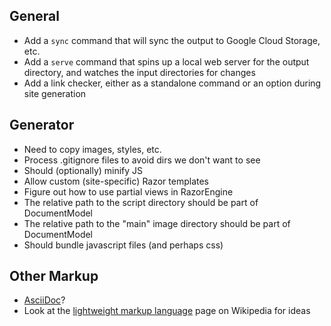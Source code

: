 
## General ##

- Add a `sync` command that will sync the output to Google Cloud Storage, etc.
- Add a `serve` command that spins up a local web server for the output directory, and watches the input directories for changes
- Add a link checker, either as a standalone command or an option during site generation

## Generator ##

- Need to copy images, styles, etc.
- Process .gitignore files to avoid dirs we don't want to see
- Should (optionally) minify JS
- Allow custom (site-specific) Razor templates
- Figure out how to use partial views in RazorEngine
- The relative path to the script directory should be part of DocumentModel
- The relative path to the "main" image directory should be part of DocumentModel
- Should bundle javascript files (and perhaps css)


## Other Markup ##

- [AsciiDoc](http://www.methods.co.nz/asciidoc/)?
- Look at the [lightweight markup language](https://en.wikipedia.org/wiki/Lightweight_markup_language) page on Wikipedia for ideas
